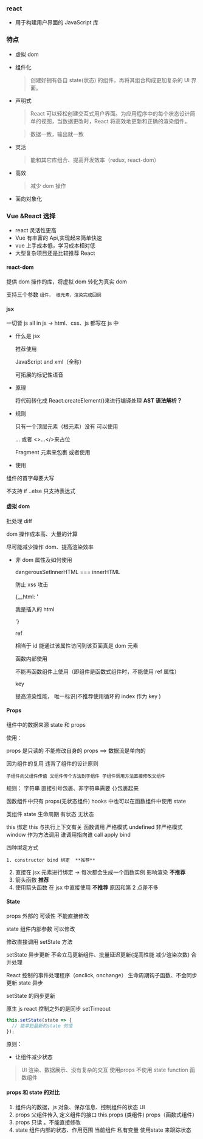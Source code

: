 ### react

- 用于构建用户界面的 JavaScript 库

### 特点

- 虚拟 dom

- 组件化

  > 创建好拥有各自 state(状态) 的组件，再将其组合构成更加复杂的 UI 界面。

- 声明式

  > React 可以轻松创建交互式用户界面。为应用程序中的每个状态设计简单的视图，当数据更改时，React 将高效地更新和正确的渲染组件。

  > 数据一致，输出就一致

- 灵活

  > 能和其它库组合、提高开发效率（redux, react-dom）

- 高效

  > 减少 dom 操作

- 面向对象化

### Vue &React 选择

- react 灵活性更高
- Vue 有丰富的 Api,实现起来简单快速
- vue 上手成本低，学习成本相对低
- 大型复杂项目还是比较推荐 React

#### react-dom

提供 dom 操作的库，将虚拟 dom 转化为真实 dom

支持三个参数 `组件， 根元素，渲染完成回调`

#### jsx

一切皆 js all in js -> html、css、js 都写在 js 中

- 什么是 jsx

  推荐使用

  JavaScript and xml（全称）

  可拓展的标记性语音

- 原理

  将代码转化成 React.createElement()来进行编译处理 **AST 语法解析？**

- 规则

  只有一个顶层元素（根元素）没有 可以使用

  <Fragment>...</Fragment> 或者 <>...</>来占位

  Fragment 元素来包裹 或者使用

- 使用

组件的首字母要大写

不支持 if ..else 只支持表达式

#### 虚拟 dom

批处理 diff

dom 操作成本高、大量的计算

尽可能减少操作 dom、提高渲染效率

- 非 dom 属性及如何使用

  dangerousSetInnerHTML === innerHTML

  防止 xss 攻击

  {\_\_html: '<p>我是插入的 html</p>'}

  ref

  相当于 id 能通过该属性访问到该页面真是 dom 元素

  函数内部使用

  不能再函数组件上使用（即组件是函数式组件时，不能使用 ref 属性）

  key

  提高渲染性能， 唯一标识(不推荐使用循环的 index 作为 key )

#### Props

组件中的数据来源 state 和 props

使用：

props 是只读的 不能修改自身的 props ==> 数据流是单向的

因为组件的复用 违背了组件的设计原则

`子组件向父组件传值 父组件传个方法到子组件 子组件调用方法直接修改父组件`

规则： 字符串 直接引号包裹、非字符串需要 `{}`包裹起来

函数组件中只有 props(无状态组件) hooks 中也可以在函数组件中使用 state

类组件 state 生命周期 有状态 无状态

this 绑定
this
与执行上下文有关
函数调用 严格模式 undefined 非严格模式 window
作为方法调用 谁调用指向谁
call apply bind

四种绑定方式

    1. constructor bind 绑定  **推荐**

2. 直接在 jsx 元素进行绑定 -> 每次都会生成一个函数实例 影响渲染 **不推荐** 
3. 箭头函数 **推荐** 
4. 使用箭头函数 在 jsx 中直接使用 **不推荐** 原因和第 2 点差不多

#### State

props 外部的 可读性 不能直接修改

state 组件内部参数 可以修改

修改直接调用 setState 方法

setState 异步更新 不会立马更新组件、批量延迟更新(提高性能 减少渲染次数) 合并处理

React 控制的事件处理程序（onclick, onchange） 生命周期钩子函数、不会同步更新 state 异步

setState 的同步更新

原生 js react 控制之外的是同步 setTimeout

```jsx
this.setState(state => {
  // 能拿到最新的state 的值
});
```

原则： 

-  让组件减少状态	

> UI 渲染、数据展示、没有复杂的交互 使用props 不使用 state function 函数组件

#### props 和 state 的对比

1. 组件内的数据，js 对象、保存信息、控制组件的状态 UI
2. props  父组件传入 定义组件的接口 this.props (类组件) props（函数式组件）
3. props 只读 。不能直接修改
4. state 组件内部的状态、作用范围  当前组件     私有变量   使用state 来跟踪状态 